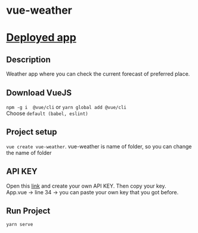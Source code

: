 # vue-weather

# [Deployed app](https://incredible-moonbeam-340408.netlify.app/)

## Description
Weather app where you can check the current forecast of preferred place.

## Download VueJS
```npm -g i  @vue/cli``` or ```yarn global add @vue/cli```</br>
Choose ```default (babel, eslint)```

## Project setup
```vue create vue-weather```. vue-weather is name of folder, so you can change the name of folder

## API KEY
Open this [link]([url](https://home.openweathermap.org/api_keys)) and create your own API KEY. Then copy your key.</br>
App.vue -> line 34 -> you can paste your own key that you got before.

## Run Project
```yarn serve```
